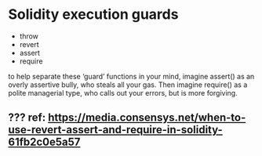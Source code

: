 # Solidity execution guards

* throw
* revert
* assert
* require

to help separate these ‘guard’ functions in your mind, imagine assert() as an overly assertive bully, who steals all your gas. Then imagine require() as a polite managerial type, who calls out your errors, but is more forgiving.

???
ref: https://media.consensys.net/when-to-use-revert-assert-and-require-in-solidity-61fb2c0e5a57
---
